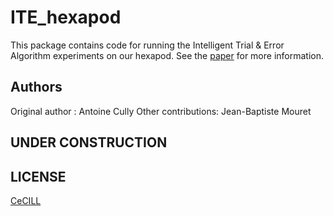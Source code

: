 # ITE_hexapod

This package contains code for running the Intelligent Trial & Error Algorithm experiments on our hexapod. See the [paper] for more information.

## Authors
Original author : Antoine Cully
Other contributions: Jean-Baptiste Mouret

## UNDER CONSTRUCTION


## LICENSE

[CeCILL]

[CeCILL]: http://www.cecill.info/index.en.html
[paper]: http://www.nature.com/nature/journal/v521/n7553/full/nature14422.html